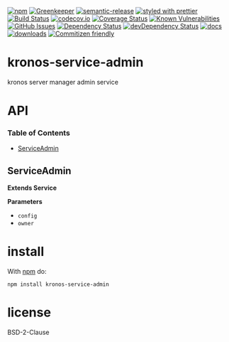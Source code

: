 [![npm](https://img.shields.io/npm/v/kronos-service-admin.svg)](https://www.npmjs.com/package/kronos-service-admin)
[![Greenkeeper](https://badges.greenkeeper.io/Kronos-Integration/kronos-service-admin.svg)](https://greenkeeper.io/)
[![semantic-release](https://img.shields.io/badge/%20%20%F0%9F%93%A6%F0%9F%9A%80-semantic--release-e10079.svg)](https://github.com/Kronos-Integration/kronos-service-admin)
[![styled with prettier](https://img.shields.io/badge/styled_with-prettier-ff69b4.svg)](https://github.com/prettier/prettier)
[![Build Status](https://secure.travis-ci.org/Kronos-Integration/kronos-service-admin.png)](http://travis-ci.org/Kronos-Integration/kronos-service-admin)
[![codecov.io](http://codecov.io/github/Kronos-Integration/kronos-service-admin/coverage.svg?branch=master)](http://codecov.io/github/Kronos-Integration/kronos-service-admin?branch=master)
[![Coverage Status](https://coveralls.io/repos/Kronos-Integration/kronos-service-admin/badge.svg)](https://coveralls.io/r/Kronos-Integration/kronos-service-admin)
[![Known Vulnerabilities](https://snyk.io/test/github/Kronos-Integration/kronos-service-admin/badge.svg)](https://snyk.io/test/github/Kronos-Integration/kronos-service-admin)
[![GitHub Issues](https://img.shields.io/github/issues/Kronos-Integration/kronos-service-admin.svg?style=flat-square)](https://github.com/Kronos-Integration/kronos-service-admin/issues)
[![Dependency Status](https://david-dm.org/Kronos-Integration/kronos-service-admin.svg)](https://david-dm.org/Kronos-Integration/kronos-service-admin)
[![devDependency Status](https://david-dm.org/Kronos-Integration/kronos-service-admin/dev-status.svg)](https://david-dm.org/Kronos-Integration/kronos-service-admin#info=devDependencies)
[![docs](http://inch-ci.org/github/Kronos-Integration/kronos-service-admin.svg?branch=master)](http://inch-ci.org/github/Kronos-Integration/kronos-service-admin)
[![downloads](http://img.shields.io/npm/dm/kronos-service-admin.svg?style=flat-square)](https://npmjs.org/package/kronos-service-admin)
[![Commitizen friendly](https://img.shields.io/badge/commitizen-friendly-brightgreen.svg)](http://commitizen.github.io/cz-cli/)

# kronos-service-admin

kronos server manager admin service

# API

<!-- Generated by documentation.js. Update this documentation by updating the source code. -->

### Table of Contents

-   [ServiceAdmin](#serviceadmin)

## ServiceAdmin

**Extends Service**

**Parameters**

-   `config`  
-   `owner`  

# install

With [npm](http://npmjs.org) do:

```shell
npm install kronos-service-admin
```

# license

BSD-2-Clause
